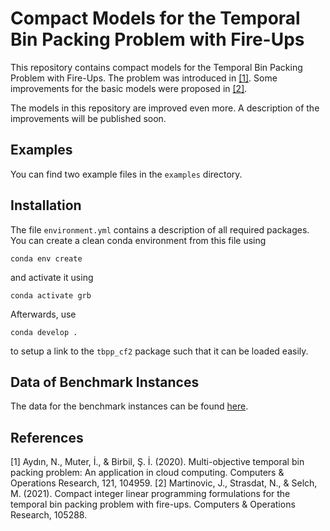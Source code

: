 # Compact Models for the Temporal Bin Packing Problem with Fire-Ups

This repository contains compact models for the Temporal Bin Packing Problem with Fire-Ups.
The problem was introduced in [[1]](#1).
Some improvements for the basic models were proposed in [[2]](#2).

The models in this repository are improved even more. A description of the improvements will be published soon.

## Examples

You can find two example files in the `examples` directory.

## Installation

The file `environment.yml` contains a description of all required packages.
You can create a clean conda environment from this file using

```
conda env create
```

and activate it using

```
conda activate grb
```

Afterwards, use

```
conda develop .
```

to setup a link to the `tbpp_cf2` package such that it can be loaded easily.

## Data of Benchmark Instances

The data for the benchmark instances can be found [here](https://github.com/sibirbil/TemporalBinPacking).

## References

<a id="1">[1]</a>
Aydın, N., Muter, İ., & Birbil, Ş. İ. (2020). Multi-objective temporal bin packing problem: An application in cloud computing. Computers & Operations Research, 121, 104959.
<a id="2">[2]</a>
Martinovic, J., Strasdat, N., & Selch, M. (2021). Compact integer linear programming formulations for the temporal bin packing problem with fire-ups. Computers & Operations Research, 105288.
